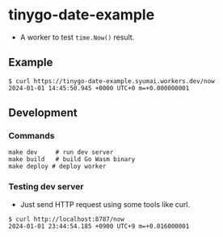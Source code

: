 # tinygo-date-example

- A worker to test `time.Now()` result.

## Example

```
$ curl https://tinygo-date-example.syumai.workers.dev/now
2024-01-01 14:45:50.945 +0000 UTC+0 m=+0.000000001
```

## Development

### Commands

```
make dev     # run dev server
make build   # build Go Wasm binary
make deploy # deploy worker
```

### Testing dev server

- Just send HTTP request using some tools like curl.

```
$ curl http://localhost:8787/now
2024-01-01 23:44:54.185 +0900 UTC+9 m=+0.016000001
```
